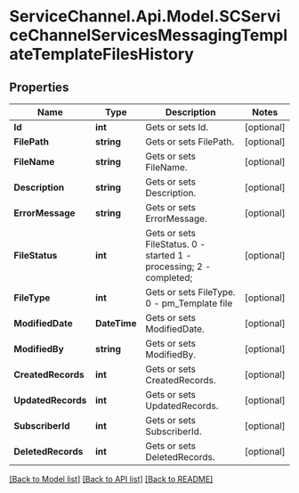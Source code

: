 # ServiceChannel.Api.Model.SCServiceChannelServicesMessagingTemplateTemplateFilesHistory

## Properties

Name | Type | Description | Notes
------------ | ------------- | ------------- | -------------
**Id** | **int** | Gets or sets Id. | [optional] 
**FilePath** | **string** | Gets or sets FilePath. | [optional] 
**FileName** | **string** | Gets or sets FileName. | [optional] 
**Description** | **string** | Gets or sets Description. | [optional] 
**ErrorMessage** | **string** | Gets or sets ErrorMessage. | [optional] 
**FileStatus** | **int** | Gets or sets FileStatus. 0 - started 1 - processing; 2 - completed; | [optional] 
**FileType** | **int** | Gets or sets FileType. 0  - pm_Template file | [optional] 
**ModifiedDate** | **DateTime** | Gets or sets ModifiedDate. | [optional] 
**ModifiedBy** | **string** | Gets or sets ModifiedBy. | [optional] 
**CreatedRecords** | **int** | Gets or sets CreatedRecords. | [optional] 
**UpdatedRecords** | **int** | Gets or sets UpdatedRecords. | [optional] 
**SubscriberId** | **int** | Gets or sets SubscriberId. | [optional] 
**DeletedRecords** | **int** | Gets or sets DeletedRecords. | [optional] 

[[Back to Model list]](../README.md#documentation-for-models) [[Back to API list]](../README.md#documentation-for-api-endpoints) [[Back to README]](../README.md)

